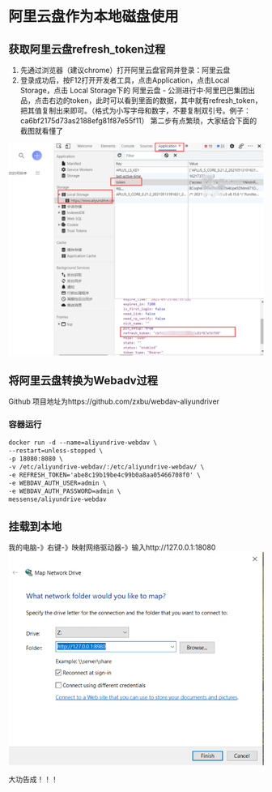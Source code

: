 # 阿里云盘作为本地磁盘使用


## 获取阿里云盘refresh_token过程

1. 先通过浏览器（建议chrome）打开阿里云盘官网并登录：阿里云盘
2. 登录成功后，按F12打开开发者工具，点击Application，点击Local Storage，点击 Local Storage下的 阿里云盘 - 公测进行中·阿里巴巴集团出品，点击右边的token，此时可以看到里面的数据，其中就有refresh_token，把其值复制出来即可。（格式为小写字母和数字，不要复制双引号。例子：ca6bf2175d73as2188efg81f87e55f11）
第二步有点繁琐，大家结合下面的截图就看懂了

![图片](./pics/aliyunRefresh_tonken.png)

## 将阿里云盘转换为Webadv过程
Github 项目地址为https://github.com/zxbu/webdav-aliyundriver

### 容器运行

```
docker run -d --name=aliyundrive-webdav \
--restart=unless-stopped \
-p 18080:8080 \
-v /etc/aliyundrive-webdav/:/etc/aliyundrive-webdav/ \
-e REFRESH_TOKEN='abe8c19b19be4c99b0a8aa05466708f0' \
-e WEBDAV_AUTH_USER=admin \
-e WEBDAV_AUTH_PASSWORD=admin \
messense/aliyundrive-webdav
```

## 挂载到本地

我的电脑-》右键-》映射网络驱动器-》输入http://127.0.0.1:18080
![图片](./pics/mapNetworkDrive.png)

大功告成！！！